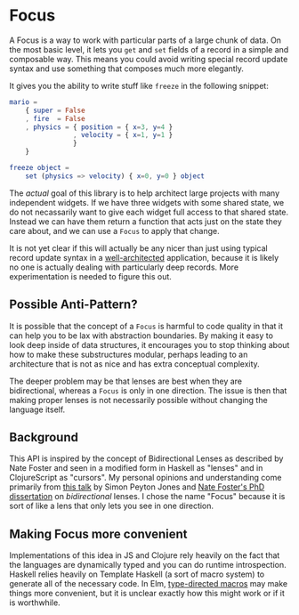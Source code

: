 # Focus

A Focus is a way to work with particular parts of a large chunk of data. On the
most basic level, it lets you `get` and `set` fields of a record in a simple and
composable way. This means you could avoid writing special record update syntax
and use something that composes much more elegantly.

It gives you the ability to write stuff like `freeze` in the following snippet:

```elm
mario =
    { super = False
    , fire  = False
    , physics = { position = { x=3, y=4 }
                , velocity = { x=1, y=1 }
                }
    }

freeze object =
    set (physics => velocity) { x=0, y=0 } object
```

The *actual* goal of this library is to help architect large projects with many
independent widgets. If we have three widgets with some shared state, we do not
necassarily want to give each widget full access to that shared state. Instead
we can have them return a function that acts just on the state they care about,
and we can use a `Focus` to apply that change.

It is not yet clear if this will actually be any nicer than just using typical
record update syntax in a [well-architected][architecture] application, because
it is likely no one is actually dealing with particularly deep records. More
experimentation is needed to figure this out.

[architecture]: https://gist.github.com/evancz/2b2ba366cae1887fe621

## Possible Anti-Pattern?

It is possible that the concept of a `Focus` is harmful to code quality in that
it can help you to be lax with abstraction boundaries. By making it easy to
look deep inside of data structures, it encourages you to stop thinking about
how to make these substructures modular, perhaps leading to an architecture that
is not as nice and has extra conceptual complexity.

The deeper problem may be that lenses are best when they are bidirectional,
whereas a `Focus` is only in one direction. The issue is then that making proper
lenses is not necessarily possible without changing the language itself.

## Background

This API is inspired by the concept of Bidirectional Lenses as described by Nate
Foster and seen in a modified form in Haskell as "lenses" and in ClojureScript
as "cursors". My personal opinions and understanding come primarily from [this
talk][spj] by Simon Peyton Jones and [Nate Foster's PhD
dissertation][dissertation] on *bidirectional* lenses. I chose the name "Focus"
because it is sort of like a lens that only lets you see in one direction.

[spj]: https://skillsmatter.com/skillscasts/4251-lenses-compositional-data-access-and-manipulation
[dissertation]: http://www.cs.cornell.edu/~jnfoster/papers/jnfoster-dissertation.pdf

## Making Focus more convenient

Implementations of this idea in JS and Clojure rely heavily on the fact that the
languages are dynamically typed and you can do runtime introspection. Haskell
relies heavily on Template Haskell (a sort of macro system) to generate all of
the necessary code. In Elm, [type-directed macros][tdm] may make things more
convenient, but it is unclear exactly how this might work or if it is
worthwhile.

[tdm]: https://docs.google.com/document/d/11a7W5u2U6WkfVH5W8AMHz4I08cHnuJFtjVWjbcZtUO4/edit#heading=h.bw7ajrm0ql11
